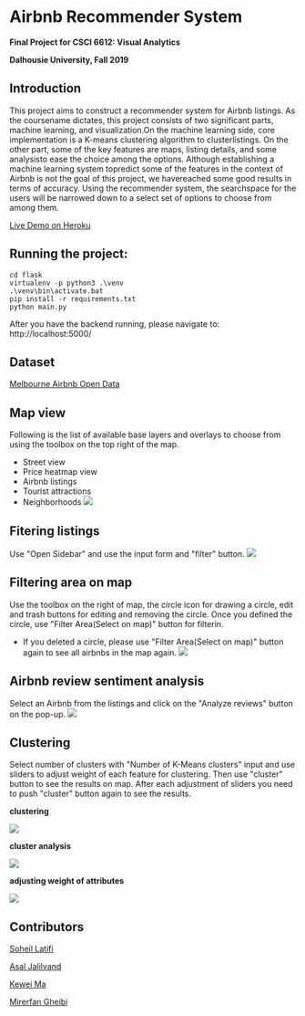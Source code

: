 # Airbnb Recommender System
**Final Project for CSCI 6612: Visual Analytics**

**Dalhousie University, Fall 2019**

## Introduction
This project aims to construct a recommender system for Airbnb listings. 
As the coursename dictates, this project consists of two significant parts,
machine learning, and visualization.On the machine learning side, 
core implementation is a K-means clustering algorithm to clusterlistings.
On the other part, some of the key features are maps, listing details, 
and some analysisto ease the choice among the options.  Although 
establishing a machine learning system topredict some of the features 
in the context of Airbnb is not the goal of this project, we havereached 
some good results in terms of accuracy. Using the recommender system, 
the searchspace for the users will be narrowed down to a select set of 
options to choose from among them.

[Live Demo on Heroku](airbnb-recommender.herokuapp.com)

## Running the project:
```
cd flask
virtualenv -p python3 .\venv
.\venv\bin\activate.bat
pip install -r requirements.txt
python main.py
```
After you have the backend running, please navigate to:
http://localhost:5000/

## Dataset
[Melbourne Airbnb Open Data](https://www.kaggle.com/tylerx/melbourne-airbnb-open-data)
## Map view
Following is the list of available base layers and overlays to choose from
using the toolbox on the top right
 of the map.
* Street view
* Price heatmap view
* Airbnb listings
* Tourist attractions
* Neighborhoods
![](https://raw.githubusercontent.com/AsalJalilvand/airbnb-recommender/master/screenshots/map.png)
## Fitering listings
Use "Open Sidebar" and use the input form and "filter" button.
![](https://raw.githubusercontent.com/AsalJalilvand/airbnb-recommender/master/screenshots/filter.png)

## Filtering area on map
Use the toolbox on the right of map, the circle icon for drawing a circle, 
edit and trash buttons for editing and removing the circle. Once you defined
the circle, use "Filter Area(Select on map)" button for filterin.
<br>
* If you deleted a circle, please use "Filter Area(Select on map)" button again
to see all airbnbs in the map again.
![](https://raw.githubusercontent.com/AsalJalilvand/airbnb-recommender/master/screenshots/area_filter.PNG)  
## Airbnb review sentiment analysis
Select an Airbnb from the listings and click on the "Analyze reviews" button
on the pop-up.
![](https://raw.githubusercontent.com/AsalJalilvand/airbnb-recommender/master/screenshots/sentiment.png)

## Clustering
Select number of clusters with "Number of K-Means clusters" input and 
use sliders to adjust weight of each feature for clustering. Then use "cluster"
button to see the results on map. After each adjustment of sliders you need
to push "cluster" button again to see the results.

**clustering**

![](https://raw.githubusercontent.com/AsalJalilvand/airbnb-recommender/master/screenshots/clustering.png)

**cluster analysis**

![](https://raw.githubusercontent.com/AsalJalilvand/airbnb-recommender/master/screenshots/cluster_analysis.png)

**adjusting weight of attributes**

![](https://raw.githubusercontent.com/AsalJalilvand/airbnb-recommender/master/screenshots/weight_adjust.png)

## Contributors
[Soheil Latifi](mailto:Soheil.Latifi@dal.ca)

[Asal Jalilvand](mailto:Asal.Jalilvand@dal.ca)

[Kewei Ma](mailto:Kewei.Ma@dal.ca)

[Mirerfan Gheibi](https://github.com/mirerfangheibi)
